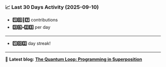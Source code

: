 <!--START_STATS-->
### 📈 Last 30 Days Activity (2025-09-10)  
- **1️⃣0️⃣🎱7️⃣** contributions  
- **3️⃣6️⃣•2️⃣3️⃣** per day
---
- **1️⃣0️⃣2️⃣** day streak!
---
📝 **Latest blog:** [**The Quantum Loop: Programming in Superposition**](https://andriak.com/blog/quantum-loop)
<!--END_STATS-->
